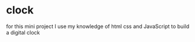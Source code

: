 # clock
for this mini project I use my knowledge of html css and JavaScript to build a digital clock
